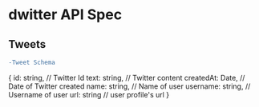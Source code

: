 # dwitter API Spec 

## Tweets

```diff 
-Tweet Schema
```
{
    id: string, // Twitter Id
    text: string, // Twitter content
    createdAt: Date, // Date of Twitter created
    name: string, // Name of user
    username: string, // Username of user
    url: string // user profile's url
}